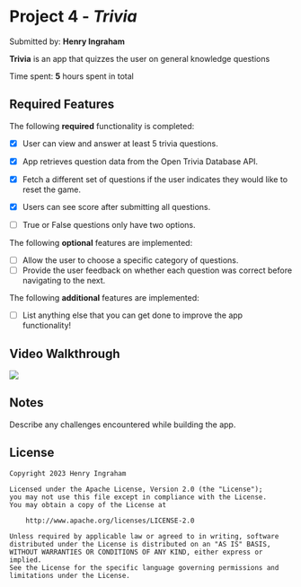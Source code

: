 # Project 4 - *Trivia*

Submitted by: **Henry Ingraham**

**Trivia** is an app that quizzes the user on general knowledge questions

Time spent: **5** hours spent in total

## Required Features

The following **required** functionality is completed:

- [x] User can view and answer at least 5 trivia questions.
- [x] App retrieves question data from the Open Trivia Database API.
- [x] Fetch a different set of questions if the user indicates they would like to reset the game.
- [x] Users can see score after submitting all questions.
- [ ] True or False questions only have two options.


The following **optional** features are implemented:

  
- [ ] Allow the user to choose a specific category of questions.
- [ ] Provide the user feedback on whether each question was correct before navigating to the next.

The following **additional** features are implemented:

- [ ] List anything else that you can get done to improve the app functionality!

## Video Walkthrough

<div>
    <a href="https://www.loom.com/share/e024bdff7ec348998ba6204e9d5edb6a">
    </a>
    <a href="https://www.loom.com/share/e024bdff7ec348998ba6204e9d5edb6a">
      <img style="max-width:300px;" src="https://cdn.loom.com/sessions/thumbnails/e024bdff7ec348998ba6204e9d5edb6a-with-play.gif">
    </a>
  </div>

## Notes

Describe any challenges encountered while building the app.

## License

    Copyright 2023 Henry Ingraham

    Licensed under the Apache License, Version 2.0 (the "License");
    you may not use this file except in compliance with the License.
    You may obtain a copy of the License at

        http://www.apache.org/licenses/LICENSE-2.0

    Unless required by applicable law or agreed to in writing, software
    distributed under the License is distributed on an "AS IS" BASIS,
    WITHOUT WARRANTIES OR CONDITIONS OF ANY KIND, either express or implied.
    See the License for the specific language governing permissions and
    limitations under the License.
